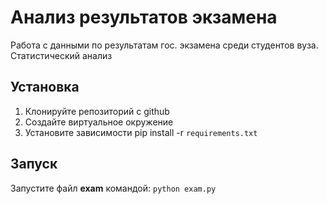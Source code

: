 # Анализ результатов экзамена

Работа с данными по результатам гос. экзамена 
среди студентов вуза. Статистический анализ

## Установка 

1. Клонируйте репозиторий с github
2. Создайте виртуальное окружение
3. Установите зависимости pip install -r `requirements.txt`

## Запуск

Запустите файл __exam__ командой: `python exam.py`